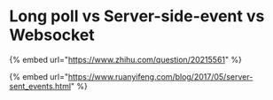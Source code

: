# Long poll vs Server-side-event vs Websocket

{% embed url="https://www.zhihu.com/question/20215561" %}

{% embed url="https://www.ruanyifeng.com/blog/2017/05/server-sent_events.html" %}

